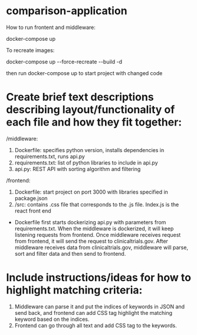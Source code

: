# comparison-application

How to run frontent and middleware:

docker-compose up

To recreate images:

docker-compose up --force-recreate --build -d

then run docker-compose up to start project with changed code

# Create brief text descriptions describing layout/functionality of each file and how they fit together:

/middleware:
 1. Dockerfile: specifies python version, installs dependencies in requirements.txt, runs api.py
 3. requirements.txt: list of python libraries to include in api.py
 4. api.py: REST API with sorting algorithm and filtering

/frontend:
 1. Dockerfile: start project on port 3000 with libraries specified in package.json
 2. /src: contains .css file that corresponds to the .js file. Index.js is the react front end
 
 - Dockerfile first starts dockerizing api.py with parameters from requirements.txt. When the middleware is dockerized, it will keep listening requests from frontend. Once middleware receives request from frontend, it will send the request to clinicaltrials.gov. After middleware receives data from clinicaltrials.gov, middleware will parse, sort and filter data and then send to frontend.

# Include instructions/ideas for how to highlight matching criteria:
 1) Middleware can parse it and put the indices of keywords in JSON and send back, and frontend can add CSS tag highlight the matching keyword based on the indices.
 2) Frontend can go through all text and add CSS tag to the keywords.
